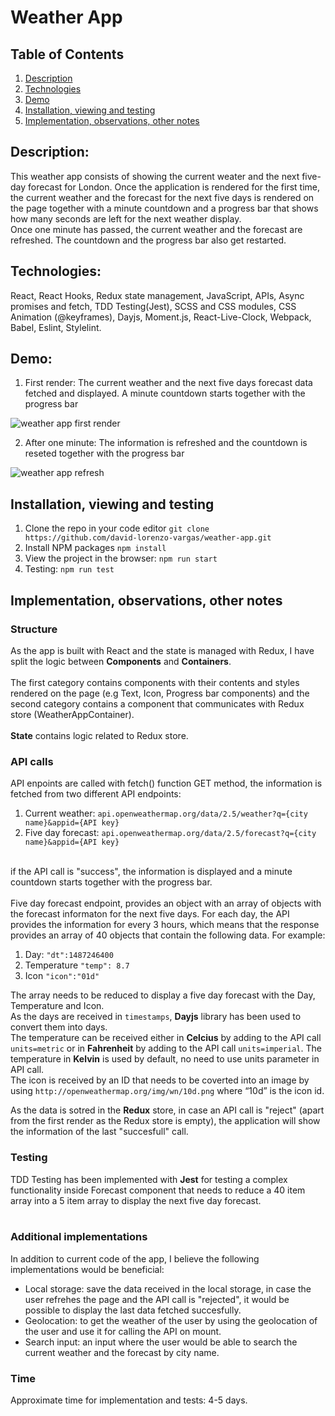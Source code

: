 
# Weather App

## Table of Contents
1. [Description](#description)
2. [Technologies](#technologies)
3. [Demo](#demo)
4. [Installation, viewing and testing](#installation-viewing-and-testing)
5. [Implementation, observations, other notes](#implementation-observations-other-notes)


## Description:
This weather app consists of showing the current weater and the next five-day forecast for London. Once the application is rendered for the first time, the current weather and the forecast for the next five days is rendered on the page together with a minute countdown and a progress bar that shows how many seconds are left for the next weather display.
<br>
Once one minute has passed, the current weather and the forecast are refreshed. The countdown and the progress bar also get restarted.
<br>

## Technologies:
React, React Hooks, Redux state management, JavaScript, APIs, Async promises and fetch, TDD Testing(Jest), SCSS and CSS modules, CSS Animation (@keyframes), Dayjs, Moment.js, React-Live-Clock, Webpack, Babel, Eslint, Stylelint.

## Demo:
1. First render: The current weather and the next five days forecast data fetched and displayed. A minute countdown starts together with the progress bar

![weather app first render](https://user-images.githubusercontent.com/72414745/107151677-1121b580-6964-11eb-9a37-99cb9c1a490b.gif)
<br>

2. After one minute: The information is refreshed and the countdown is reseted together with the progress bar

![weather app refresh](https://user-images.githubusercontent.com/72414745/107151694-20a0fe80-6964-11eb-8f72-a092a31b75ab.gif)
<br>

## Installation, viewing and testing
1. Clone the repo in your code editor
`git clone https://github.com/david-lorenzo-vargas/weather-app.git`
2. Install NPM packages `npm install`
3. View the project in the browser: `npm run start`
4. Testing: `npm run test`

## Implementation, observations, other notes

### Structure
As the app is built with React and the state is managed with Redux, I have split the logic between **Components** and **Containers**.
</br>
</br>
The first category contains components with their contents and styles rendered on the page (e.g Text, Icon, Progress bar components) and the second category contains a component that communicates with Redux store (WeatherAppContainer).</br></br>
**State** contains logic related to Redux store.

### API calls
API enpoints are called with fetch() function GET method, the information is fetched from two different API endpoints:
1. Current weather: `api.openweathermap.org/data/2.5/weather?q={city name}&appid={API key}`
2. Five day forecast: `api.openweathermap.org/data/2.5/forecast?q={city name}&appid={API key}`
<br>
if the API call is "success", the information is displayed and a minute countdown starts together with the progress bar.
</br>
</br>
Five day forecast endpoint, provides an object with an array of objects with the forecast informaton for the next five days. For each day, the API provides the information for every 3 hours, which means that the response provides an array of 40 objects that contain the following data. For example:
<br>

1. Day: `"dt":1487246400`
2. Temperature `"temp": 8.7`
3. Icon `"icon":"01d"`

The array needs to be reduced to display a five day forecast with the Day, Temperature and Icon.<br>
As the days are received in `timestamps`, **Dayjs** library has been used to convert them into days.<br>
The temperature can be received either in **Celcius** by adding to the API call `units=metric` or in **Fahrenheit** by adding to the API call `units=imperial`. The temperature in **Kelvin** is used by default, no need to use units parameter in API call.<br>
The icon is received by an ID that needs to be coverted into an image by using `http://openweathermap.org/img/wn/10d.png` where “10d” is the icon id.

As the data is sotred in the **Redux** store, in case an API call is "reject" (apart from the first render as the Redux store is empty), the application will show the information of the last "succesfull" call.


### Testing
TDD Testing has been implemented with **Jest** for testing a complex functionality inside Forecast component that needs to reduce a 40 item array into a 5 item array to display the next five day forecast.</br></br>

### Additional implementations
In addition to current code of the app, I believe the following implementations would be beneficial:</br>
- Local storage: save the data received in the local storage, in case the user refrehes the page and the API call is "rejected", it would be possible to display the last data fetched succesfully.
- Geolocation: to get the weather of the user by using the geolocation of the user and use it for calling the API on mount.
- Search input: an input where the user would be able to search the current weather and the forecast by city name.

### Time
Approximate time for implementation and tests: 4-5 days.
